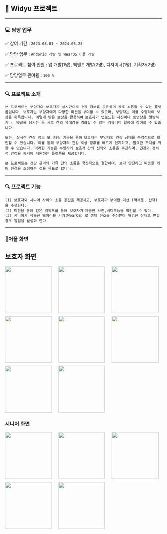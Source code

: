 ## 🎯 Widyu 프로젝트
-----

### 💻 담당 업무

✅ 참여 기간 : `2023.08.01 ~ 2024.05.23` 

✅ 담당 업무 : `Andorid 개발 및 WearOS 어플 개발`

✅ 프로젝트 참여 인원 : 앱 개발(1명), 백엔드 개발(2명), 디자이너(1명), 기획자(2명)
        
✅ 담당업무 관여율 : `100 %`

-----
### 🔍 프로젝트 소개

```
본 프로젝트는 부양자와 보호자가 실시간으로 건강 정보를 공유하며 상호 소통할 수 있는 플랫폼입니다. 보호자는 부양자에게 다양한 미션을 부여할 수 있으며, 부양자는 이를 수행하여 보상을 획득합니다. 이렇게 받은 보상을 활용하여 보호자가 업로드한 사진이나 동영상을 열람하거나, 댓글을 남기는 등 서로 간의 유대감을 강화할 수 있는 커뮤니티 활동에 참여할 수 있습니다.

또한, 실시간 건강 정보 모니터링 기능을 통해 보호자는 부양자의 건강 상태를 즉각적으로 확인할 수 있습니다. 이를 통해 부양자의 건강 이상 징후를 빠르게 인지하고, 필요한 조치를 취할 수 있습니다. 이러한 기능은 부양자와 보호자 간의 신뢰와 소통을 촉진하며, 건강과 정서적 안정을 동시에 지원하는 플랫폼을 제공합니다.

본 프로젝트는 건강 관리와 가족 간의 소통을 혁신적으로 결합하여, 보다 안전하고 따뜻한 케어 환경을 조성하는 것을 목표로 합니다.
```

-----

### 🔍 프로젝트 기능

```
(1) 보호자와 시니어 사이의 소통 공간을 제공하고, 부호자가 부여한 미션 (약복용, 산책) 을 수행한다.  
(2) 미션을 통해 얻은 리워드를 통해 보호자가 제공한 사진,비디오등을 확인할 수 있다.  
(3) 시니어가 착용한 웨어러블 기기(WearOS) 로 생체 신호를 수신받아 위험한 상태로 변할경우 알림을 활성화 한다.  
```

-----

### 📱어플 화면

## 보호자 화면
<div style="display: grid; grid-template-columns: repeat(3, 1fr); grid-gap: 10px;">
        <img src="https://github.com/user-attachments/assets/293e0ea4-ca98-47bd-a6c6-e4feabdaa5bb" style="width: 150px;">
        <img src="https://github.com/user-attachments/assets/8ed7ddfd-3720-4340-9bc5-1cb2e8f5a382" style="width: 150px;">
        <img src="https://github.com/user-attachments/assets/6dd46510-dda2-45ab-be04-ea8cb1b83c15" style="width: 150px;">
        <img src="https://github.com/user-attachments/assets/cac2b8cf-44c5-4670-9406-22aff84e8fe7" style="width: 150px;">
        <img src="https://github.com/user-attachments/assets/54485c38-e69b-4f39-99e7-38e4f3188eee" style="width: 150px;">
        <img src="https://github.com/user-attachments/assets/253c7973-536a-4f80-aa4a-e70a0d6761f4" style="width: 150px;">
        <img src="https://github.com/user-attachments/assets/29c8c3ae-1daf-4479-b1b0-98d3bf8ef1ce" style="width: 150px;">
        <img src="https://github.com/user-attachments/assets/8dd5d6e2-796a-4610-a961-c1816c2c98d5" style="width: 150px;">
</div>

### 시니어 화면

<div style="display: grid; grid-template-columns: repeat(3, 1fr); grid-gap: 10px;">
        <img src="https://github.com/user-attachments/assets/456f128d-885f-4ef4-ba76-e2cc44ab158c" style="width: 150px;">
        <img src="https://github.com/user-attachments/assets/23a66bfc-2cfc-455a-b130-4c32d20ac3e2" style="width: 150px;">
        <img src="https://github.com/user-attachments/assets/6209c51c-2f16-4d41-b9db-5647ec1b8d97" style="width: 150px;">
        <img src="https://github.com/user-attachments/assets/0a52b841-8e3b-4945-bf45-201102436736" style="width: 150px;">
        <img src="https://github.com/user-attachments/assets/470dd6a5-ab18-4c68-849f-a8d04644a36d" style="width: 150px;">
</div>

